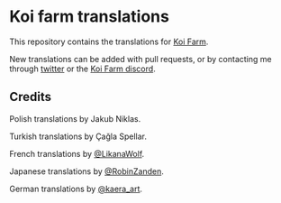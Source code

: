 # Koi farm translations
This repository contains the translations for [Koi Farm](https://store.steampowered.com/app/1518810).

New translations can be added with pull requests, or by contacting me through [twitter](https://twitter.com/jobtalle) or the [Koi Farm discord](https://discord.gg/bw3ZFe63Qg).

## Credits

Polish translations by Jakub Niklas.

Turkish translations by Çağla Spellar.

French translations by [@LikanaWolf](https://twitter.com/LikanaWolf).

Japanese translations by [@RobinZanden](https://twitter.com/RobinZanden).

German translations by [@kaera_art](https://www.instagram.com/kaera_art/).